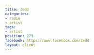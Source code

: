 ```yaml
---
title: Zedd
categories:
- radio
- artist
tags:
- artist
position: 273
facebook: https://www.facebook.com/Zedd
layout: client
---
```


